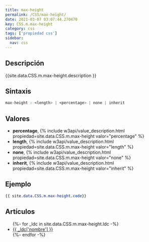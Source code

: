 ```yaml
---
title: max-height
permalink: /CSS/max-height/
date: 2021-03-07 03:07:44.270470
key: CSS.m.max-height
category: css
tags: ['propiedad css']
sidebar: 
  nav: css
---
```


## Descripción
{{site.data.CSS.m.max-height.description }}

## Sintaxis
~~~css
max-height : <length> | <percentage> | none | inherit
~~~

## Valores
* **percentage**,  {% include w3api/value_description.html propiedad=site.data.CSS.m.max-height valor="percentage" %}
* **length**,  {% include w3api/value_description.html propiedad=site.data.CSS.m.max-height valor="length" %}
* **none**,  {% include w3api/value_description.html propiedad=site.data.CSS.m.max-height valor="none" %}
* **inherit**,  {% include w3api/value_description.html propiedad=site.data.CSS.m.max-height valor="inherit" %}

## Ejemplo
~~~css
{{ site.data.CSS.m.max-height.code}}
~~~

## Artículos
<ul>
{%- for _ldc in site.data.CSS.m.max-height.ldc -%}
   <li>
       <a href="{{_ldc['url'] }}">{{ _ldc['nombre'] }}</a>
   </li>
{%- endfor -%}
</ul>

